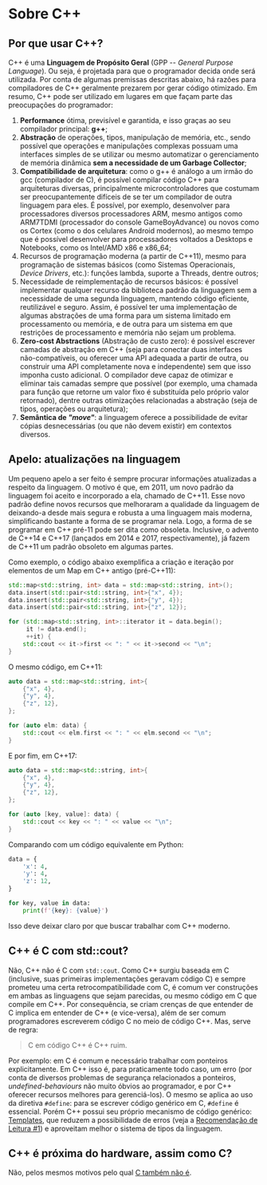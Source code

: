 Sobre C++
=========

Por que usar C++?
-----------------

C++ é uma **Linguagem de Propósito Geral** (GPP -- _General Purpose Language_).
Ou seja, é projetada para que o programador decida onde será utilizada.
Por conta de algumas premissas descritas abaixo, há razões para compiladores de
C++ geralmente prezarem por gerar código otimizado. Em resumo, C++ pode ser
utilizado em lugares em que façam parte das preocupações do programador:

1. **Performance** ótima, previsível e garantida, e isso
   graças ao seu compilador principal: **g++**;
2. **Abstração** de operações, tipos, manipulação de memória, etc., sendo
   possível que operações e manipulações complexas possuam uma interfaces
   simples de se utilizar ou mesmo automatizar o gerenciamento de memória
   dinâmica **sem a necessidade de um Garbage Collector**;
3. **Compatibilidade de arquitetura**: como o g++ é análogo a um irmão do gcc
   (compilador de C), é possível compilar código C++ para arquiteturas
   diversas, principalmente microcontroladores que costumam ser
   preocupantemente difíceis de se ter um compilador de outra linguagem para
   eles. É possível, por exemplo, desenvolver para processadores diversos
   processadores ARM, mesmo antigos como ARM7TDMI (processador do console
   GameBoyAdvance) ou novos como os Cortex (como o dos celulares Android
   modernos), ao mesmo tempo que é possível desenvolver para processadores
   voltados a Desktops e Notebooks, como os Intel/AMD x86 e x86_64;
4. Recursos de programação moderna (a partir de C++11), mesmo para programação
   de sistemas básicos (como Sistemas Operacionais, _Device Drivers_, etc.):
   funções lambda, suporte a Threads, dentre outros;
5. Necessidade de reimplementação de recursos básicos: é possível implementar
   qualquer recurso da biblioteca padrão da linguagem sem a necessidade de uma
   segunda linguagem, mantendo código eficiente, reutilizável e seguro. Assim,
   é possível ter uma implementação de algumas abstrações de uma forma para um
   sistema limitado em processamento ou memória, e de outra para um sistema em
   que restrições de processamento e memória não sejam um problema.
6. **Zero-cost Abstractions** (Abstração de custo zero): é possível escrever
   camadas de abstração em C++ (seja para conectar duas interfaces
   não-compatíveis, ou oferecer uma API adequada a partir de outra, ou
   construir uma API completamente nova e independente) sem que isso imponha
   custo adicional. O compilador deve capaz de otimizar e eliminar tais camadas
   sempre que possível (por exemplo, uma chamada para função que retorne um
   valor fixo é substituída pelo próprio valor retornado), dentre outras
   otimizações relacionadas a abstração (seja de tipos, operações ou
   arquitetura);
7. **Semântica de _"move"_**: a linguagem oferece a possibilidade de evitar
   cópias desnecessárias (ou que não devem existir) em contextos diversos.


Apelo: atualizações na linguagem
--------------------------------

Um pequeno apelo a ser feito é sempre procurar informações atualizadas a
respeito da linguagem. O motivo é que, em 2011, um novo padrão da linguagem foi
aceito e incorporado a ela, chamado de C++11. Esse novo padrão define novos
recursos que melhoraram a qualidade da linguagem de deixando-a desde mais
segura e robusta a uma linguagem mais moderna, simplificando bastante a forma
de se programar nela. Logo, a forma de se programar em C++ pré-11 pode ser dita
como obsoleta. Inclusive, o advento de C++14 e C++17 (lançados em 2014 e 2017,
respectivamente), já fazem de C++11 um padrão obsoleto em algumas partes.

Como exemplo, o código abaixo exemplifica a criação e iteração por elementos de
um Map em C++ antigo (pré-C++11):

```c++
std::map<std::string, int> data = std::map<std::string, int>();
data.insert(std::pair<std::string, int>{"x", 4});
data.insert(std::pair<std::string, int>{"y", 4});
data.insert(std::pair<std::string, int>{"z", 12});

for (std::map<std::string, int>::iterator it = data.begin();
     it != data.end();
     ++it) {
    std::cout << it->first << ": " << it->second << "\n";
}
```

O mesmo código, em C++11:

```c++
auto data = std::map<std::string, int>{
    {"x", 4},
    {"y", 4},
    {"z", 12},
};

for (auto elm: data) {
    std::cout << elm.first << ": " << elm.second << "\n";
}
```

E por fim, em C++17:

```c++
auto data = std::map<std::string, int>{
    {"x", 4},
    {"y", 4},
    {"z", 12},
};

for (auto [key, value]: data) {
    std::cout << key << ": " << value << "\n";
}
```

Comparando com um código equivalente em Python:

```python
data = {
    'x': 4,
    'y': 4,
    'z': 12,
}

for key, value in data:
    print(f'{key}: {value}')
```

Isso deve deixar claro por que buscar trabalhar com C++ moderno.

C++ é C com std::cout?
----------------------

Não, C++ não é C com `std::cout`. Como C++ surgiu baseada em C (inclusive, suas
primeiras implementações geravam código C) e sempre prometeu uma certa
retrocompatibilidade com C, é comum ver construções em ambas as linguagens que
sejam parecidas, ou mesmo código em C que compile em C++. Por consequência, se
criam crenças de que entender de C implica em entender de C++ (e vice-versa),
além de ser comum programadores escreverem código C no meio de código C++. Mas,
serve de regra:

> C em código C++ é C++ ruim.

Por exemplo: em C é comum e necessário trabalhar com ponteiros explicitamente.
Em C++ isso é, para praticamente todo caso, um erro (por conta de diversos
problemas de segurança relacionados a ponteiros, _undefined-behaviours_ não
muito óbvios ao programador, e por C++ oferecer recursos melhores para
gerenciá-los). O mesmo se aplica ao uso da diretiva `#define`: para se escrever
código genérico em C, `#define` é essencial. Porém C++ possui seu próprio
mecanismo de código genérico:
[Templates](https://en.cppreference.com/w/cpp/language/templates), que reduzem
a possibilidade de erros (veja a
[Recomendação de Leitura #1](#recomendações-de-leitura)) e aproveitam melhor o
sistema de tipos da linguagem.

C++ é próxima do hardware, assim como C?
----------------------------------------

Não, pelos mesmos motivos pelo qual
[C também não é](https://queue.acm.org/detail.cfm?id=3212479).

